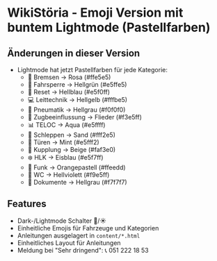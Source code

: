 # WikiStöria - Emoji Version mit buntem Lightmode (Pastellfarben)

## Änderungen in dieser Version
- Lightmode hat jetzt Pastellfarben für jede Kategorie:
  - 🛑 Bremsen → Rosa (#ffe5e5)
  - 🚦 Fahrsperre → Hellgrün (#e5ffe5)
  - 🔄 Reset → Hellblau (#e5f0ff)
  - 💻 Leittechnik → Hellgelb (#fffbe5)
  - 🔧 Pneumatik → Hellgrau (#f0f0f0)
  - 📡 Zugbeeinflussung → Flieder (#f3e5ff)
  - 📊 TELOC → Aqua (#e5ffff)
  - 🚛 Schleppen → Sand (#fff2e5)
  - 🚪 Türen → Mint (#e5fff2)
  - 🔗 Kupplung → Beige (#faf3e0)
  - ❄️ HLK → Eisblau (#e5f7ff)
  - 📢 Funk → Orangepastell (#ffeedd)
  - 🚻 WC → Hellviolett (#f9e5ff)
  - 📄 Dokumente → Hellgrau (#f7f7f7)

## Features
- Dark-/Lightmode Schalter 🌙/☀️
- Einheitliche Emojis für Fahrzeuge und Kategorien
- Anleitungen ausgelagert in `content/*.html`
- Einheitliches Layout für Anleitungen
- Meldung bei "Sehr dringend": 📞 051 222 18 53

